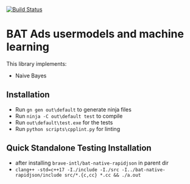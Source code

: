 [![Build Status](https://travis-ci.org/brave-intl/bat-native-usermodel.svg?branch=master)](https://travis-ci.org/brave-intl/bat-native-usermodel)

# BAT Ads usermodels and machine learning

This library implements:
- Naive Bayes

## Installation

- Run `gn gen out\default` to generate ninja files
- Run `ninja -C out\default test` to compile
- Run `out\default\test.exe` for the tests
- Run `python scripts\cpplint.py` for linting

## Quick Standalone Testing Installation

- after installing `brave-intl/bat-native-rapidjson` in parent dir
- `clang++ -std=c++17 -I./include -I./src -I../bat-native-rapidjson/include src/*.{c,cc} *.cc && ./a.out`
